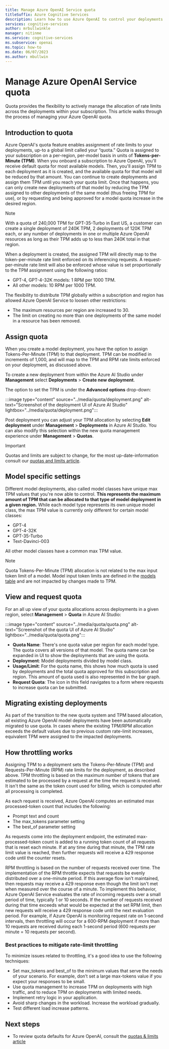 ```yaml
---
title: Manage Azure OpenAI Service quota
titleSuffix: Azure Cognitive Services
description: Learn how to use Azure OpenAI to control your deployments rate limits.
services: cognitive-services
author: mrbullwinkle
manager: nitinme
ms.service: cognitive-services
ms.subservice: openai
ms.topic: how-to
ms.date: 06/07/2023
ms.author: mbullwin
---
```


# Manage Azure OpenAI Service quota

Quota provides the flexibility to actively manage the allocation of rate limits across the deployments within your subscription. This article walks through the process of managing your Azure OpenAI quota.

## Introduction to quota

Azure OpenAI's quota feature enables assignment of rate limits to your deployments, up-to a global limit called your “quota.”  Quota is assigned to your subscription on a per-region, per-model basis in units of **Tokens-per-Minute (TPM)**. When you onboard a subscription to Azure OpenAI, you'll receive default quota for most available models. Then, you'll assign TPM to each deployment as it is created, and the available quota for that model will be reduced by that amount. You can continue to create deployments and assign them TPM until you reach your quota limit. Once that happens, you can only create new deployments of that model by reducing the TPM assigned to other deployments of the same model (thus freeing TPM for use), or by requesting and being approved for a model quota increase in the desired region.

> [!NOTE]
> With a quota of 240,000 TPM for GPT-35-Turbo in East US, a customer can create a single deployment of 240K TPM, 2 deployments of 120K TPM each, or any number of deployments in one or multiple Azure OpenAI resources as long as their TPM adds up to less than 240K total in that region.

When a deployment is created, the assigned TPM will directly map to the token-per-minute rate limit enforced on its inferencing requests. A request-per-minute rate limit will also be enforced whose value is set proportionally to the TPM assignment using the following ratios:

- GPT-4, GPT-4-32K models: 1 RPM per 1000 TPM.
- All other models: 10 RPM per 1000 TPM.

The flexibility to distribute TPM globally within a subscription and region has allowed Azure OpenAI Service to loosen other restrictions:

- The maximum resources per region are increased to 30.
- The limit on creating no more than one deployments of the same model in a resource has been removed.

## Assign quota

When you create a model deployment, you have the option to assign Tokens-Per-Minute (TPM) to that deployment. TPM can be modified in increments of 1,000, and will map to the TPM and RPM rate limits enforced on your deployment, as discussed above.

To create a new deployment from within the Azure AI Studio under **Management** select **Deployments** > **Create new deployment**.

The option to set the TPM is under the **Advanced options** drop-down:

:::image type="content" source="../media/quota/deployment.png" alt-text="Screenshot of the deployment UI of Azure AI Studio" lightbox="../media/quota/deployment.png":::

Post deployment you can adjust your TPM allocation by selecting **Edit deployment** under **Management** > **Deployments** in Azure AI Studio. You can also modify this selection within the new quota management experience under **Management** > **Quotas**.

> [!IMPORTANT]
> Quotas and limits are subject to change, for the most up-date-information consult our [quotas and limits article](../quotas-limits.md).

## Model specific settings

Different model deployments, also called model classes have unique max TPM values that you're now able to control. **This represents the maximum amount of TPM that can be allocated to that type of model deployment in a given region.** While each model type represents its own unique model class, the max TPM value is currently only different for certain model classes:

- GPT-4
- GPT-4-32K
- GPT-35-Turbo
- Text-Davinci-003

All other model classes have a common max TPM value.

> [!NOTE]
> Quota Tokens-Per-Minute (TPM) allocation is not related to the max input token limit of a model. Model input token limits are defined in the [models table](../concepts/models.md) and are not impacted by changes made to TPM.  

## View and request quota

For an all up view of your quota allocations across deployments in a given region, select **Management** > **Quota** in Azure AI Studio:

:::image type="content" source="../media/quota/quota.png" alt-text="Screenshot of the quota UI of Azure AI Studio" lightbox="../media/quota/quota.png":::

- **Quota Name**: There's one quota value per region for each model type. The quota covers all versions of that model.  The quota name can be expanded in UI to show the deployments that are using the quota.
- **Deployment**: Model deployments divided by model class.
- **Usage/Limit**: For the quota name, this shows how much quota is used by deployments and the total quota approved for this subscription and region. This amount of quota used is also represented in the bar graph.
- **Request Quota**: The icon in this field navigates to a form where requests to increase quota can be submitted.

## Migrating existing deployments

As part of the transition to the new quota system and TPM based allocation, all existing Azure OpenAI model deployments have been automatically migrated to use quota. In cases where the existing TPM/RPM allocation exceeds the default values due to previous custom rate-limit increases, equivalent TPM were assigned to the impacted deployments.

## How throttling works

Assigning TPM to a deployment sets the Tokens-Per-Minute (TPM) and Requests-Per-Minute (RPM) rate limits for the deployment, as described above. TPM throttling is based on the maximum number of tokens that are estimated to be processed by a request at the time the request is received. It isn't the same as the token count used for billing, which is computed after all processing is completed.  

As each request is received, Azure OpenAI computes an estimated max processed-token count that includes the following:

- Prompt text and count
- The max_tokens parameter setting
- The best_of parameter setting

As requests come into the deployment endpoint, the estimated max-processed-token count is added to a running token count of all requests that is reset each minute.  If at any time during that minute, the TPM rate limit value is reached, then further requests will receive a 429 response code until the counter resets.

RPM throttling is based on the number of requests received over time.  The implementation of the RPM throttle expects that requests be evenly distributed over a one-minute period. If this average flow isn't maintained, then requests may receive a 429 response even though the limit isn't met when measured over the course of a minute.  To implement this behavior, Azure OpenAI Service evaluates the rate of incoming requests over a small period of time, typically 1 or 10 seconds. If the number of requests received during that time exceeds what would be expected at the set RPM limit, then new requests will receive a 429 response code until the next evaluation period. For example, if Azure OpenAI is monitoring request rate on 1-second intervals, then throttling will occur for a 600-RPM deployment if more than 10 requests are received during each 1-second period (600 requests per minute = 10 requests per second).

### Best practices to mitigate rate-limit throttling

To minimize issues related to throttling, it's a good idea to use the following techniques:

- Set max_tokens and best_of to the minimum values that serve the needs of your scenario. For example, don’t set a large max-tokens value if you expect your responses to be small.
- Use quota management to increase TPM on deployments with high traffic, and to reduce TPM on deployments with limited needs.
- Implement retry logic in your application.
- Avoid sharp changes in the workload. Increase the workload gradually.
- Test different load increase patterns.

## Next steps

- To review quota defaults for Azure OpenAI, consult the [quotas & limits article](../quotas-limits.md)
